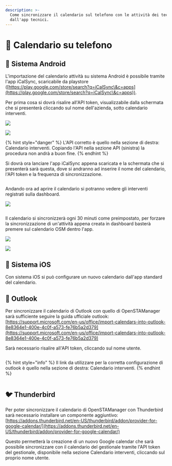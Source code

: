 ```yaml
---
description: >-
  Come sincronizzare il calendario sul telefono con le attività dei tecnici
  dall'app tecnici.
---
```


# 📲 Calendario su telefono

## 📱 Sistema Android

L'importazione del calendario attività su sistema Android è possibile tramite l'app iCalSync, scaricabile da playstore ([https://play.google.com/store/search?q=iCalSync\&c=apps](https://play.google.com/store/search?q=iCalSync\&c=apps)).

Per prima cosa si dovrà risalire all'API token, visualizzabile dalla schermata che si presenterà cliccando sul nome dell'azienda, sotto calendario interventi.

![](<../../.gitbook/assets/image (30).png>)

![](<../../.gitbook/assets/immagine (238).png>)

{% hint style="danger" %}
L'API corretto è quello nella sezione di destra: Calendario interventi. Copiando l'API nella sezione API (sinistra) la procedura non andrà a buon fine.
{% endhint %}

Si dovrà ora lanciare l'app iCalSync appena scaricata e la schermata che si presenterà sarà questa, dove si andranno ad inserire il nome del calendario, l'API token e la frequenza di sincronizzazione.

&#x20;                                                                 <img src="../../.gitbook/assets/spaces_fCJHdU9AEDiY8NImgnKk_uploads_git-blob-b5a831ed034b228d685a9a45670c5acdcae261c9_Screenshot_20220601-122916_iCalSync2.jpg" alt="" data-size="original">

Andando ora ad aprire il calendario si potranno vedere gli interventi registrati sulla dashboard.

![](<../../.gitbook/assets/immagine (251).png>)

&#x20;                                                          <img src="../../.gitbook/assets/Screenshot_20220601-123002_Calendar2 (1).jpg" alt="" data-size="original">

Il calendario si sincronizzerà ogni 30 minuti come preimpostato, per forzare la sincronizzazione di un'attività appena creata in dashboard basterà premere sul calendario OSM dentro l'app.

![](<../../.gitbook/assets/immagine (252).png>)

![](../../.gitbook/assets/montaggio.jpg)

## 📱 Sistema iOS

Con sistema iOS si può configurare un nuovo calendario dall'app standard del calendario.

## 📮 Outlook

Per sincronizzare il calendario di Outlook con quello di OpenSTAManager sarà sufficiente seguire la guida ufficiale outlook: [https://support.microsoft.com/en-us/office/import-calendars-into-outlook-8e8364e1-400e-4c0f-a573-fe76b5a2d379](https://support.microsoft.com/en-us/office/import-calendars-into-outlook-8e8364e1-400e-4c0f-a573-fe76b5a2d379)

Sarà necessario risalire all'API token, cliccando sul nome utente.

<figure><img src="../../.gitbook/assets/immagine (7).png" alt=""><figcaption></figcaption></figure>

{% hint style="info" %}
Il link da utilizzare per la corretta configurazione di outlook è quello nella sezione di destra: Calendario interventi.
{% endhint %}

<figure><img src="../../.gitbook/assets/immagine (4).png" alt=""><figcaption></figcaption></figure>

## 🐦 Thunderbird

Per poter sincronizzare il calendario di OpenSTAManager con Thunderbird sarà necessario installare un componente aggiuntivo: [https://addons.thunderbird.net/en-US/thunderbird/addon/provider-for-google-calendar/](https://addons.thunderbird.net/en-US/thunderbird/addon/provider-for-google-calendar/)

Questo permetterà la creazione di un nuovo Google calendar che sarà possibile sincronizzare con il calendario del gestionale tramite l'API token del gestionale, disponibile nella sezione Calendario interventi, cliccando sul proprio nome utente.

<figure><img src="../../.gitbook/assets/immagine (5).png" alt=""><figcaption></figcaption></figure>

<figure><img src="../../.gitbook/assets/immagine (3).png" alt=""><figcaption></figcaption></figure>

